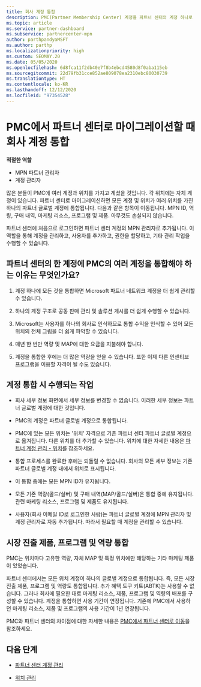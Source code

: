 ```yaml
---
title: 회사 계정 통합
description: PMC(Partner Membership Center) 계정을 파트너 센터의 계정 하나로 통합하는 방법을 알아봅니다. PMC에서 파트너 센터로 마이그레이션하는 데 적용됩니다.
ms.topic: article
ms.service: partner-dashboard
ms.subservice: partnercenter-mpn
author: parthpandyaMSFT
ms.author: parthp
ms.localizationpriority: high
ms.custom: SEOMAY.20
ms.date: 05/05/2020
ms.openlocfilehash: 6d8fca11f2db40e7f8b4ebcd4580d8f0aba115eb
ms.sourcegitcommit: 22d79fb31cce852ae809078ea2310ebc80030739
ms.translationtype: HT
ms.contentlocale: ko-KR
ms.lasthandoff: 12/12/2020
ms.locfileid: "97354528"
---
```

# <a name="consolidate-your-company-accounts-when-migrating-from-pmc-to-partner-center"></a>PMC에서 파트너 센터로 마이그레이션할 때 회사 계정 통합

**적절한 역할**

- MPN 파트너 관리자
- 계정 관리자

많은 분들이 PMC에 여러 계정과 위치를 가지고 계셨을 것입니다. 각 위치에는 자체 계정이 있습니다. 파트너 센터로 마이그레이션하면 모든 계정 및 위치가 여러 위치를 가진 하나의 파트너 글로벌 계정에 통합됩니다. 다음과 같은 항목이 이동됩니다. MPN ID, 역량, 구매 내역, 마케팅 리소스, 프로그램 및 제품. 아무것도 손실되지 않습니다.

파트너 센터에 처음으로 로그인하면 파트너 센터 계정의 MPN 관리자로 추가됩니다. 이 역할을 통해 계정을 관리하고, 사용자를 추가하고, 권한을 할당하고, 기타 관리 작업을 수행할 수 있습니다.

## <a name="why-should-you-consolidate-your-multiple-accounts-in-pmc-into-one-account-in-partner-center"></a>파트너 센터의 한 계정에 PMC의 여러 계정을 통합해야 하는 이유는 무엇인가요?

1. 계정 하나에 모든 것을 통합하면 Microsoft 파트너 네트워크 계정을 더 쉽게 관리할 수 있습니다.

2. 하나의 계정 구조로 공동 판매 관리 및 솔루션 게시를 더 쉽게 수행할 수 있습니다.

3. Microsoft는 사용자를 하나의 회사로 인식하므로 통합 수익을 인식할 수 있어 모든 위치의 전체 그림을 더 쉽게 파악할 수 있습니다.  

4. 매년 한 번만 역량 및 MAP에 대한 요금을 지불해야 합니다.

5. 계정을 통합한 후에는 더 많은 역량을 얻을 수 있습니다. 또한 이제 다른 인센티브 프로그램을 이용할 자격이 될 수도 있습니다.

## <a name="what-happens-during-consolidation-of-accounts"></a>계정 통합 시 수행되는 작업

- 회사 세부 정보 화면에서 세부 정보를 변경할 수 없습니다. 이러한 세부 정보는 파트너 글로벌 계정에 대한 것입니다.

- PMC의 계정은 파트너 글로벌 계정으로 통합됩니다.

- PMC에 있는 모든 위치는 '위치' 자격으로 기존 파트너 센터 파트너 글로벌 계정으로 옮겨집니다. 다른 위치를 더 추가할 수 있습니다. 위치에 대한 자세한 내용은 [파트너 계정 관리 - 위치](manage-locations.md)를 참조하세요.

- 통합 프로세스를 완료한 후에는 되돌릴 수 없습니다. 회사의 모든 세부 정보는 기존 파트너 글로벌 계정 내에서 위치로 표시됩니다. 

- 이 통합 중에는 모든 MPN ID가 유지됩니다.

- 모든 기존 역량(골드/실버) 및 구매 내역(MAP/골드/실버)은 통합 중에 유지됩니다. 관련 마케팅 리소스, 프로그램 및 제품도 유지됩니다.

- 사용자(회사 이메일 ID로 로그인한 사람)는 파트너 글로벌 계정에 MPN 관리자 및 계정 관리자로 자동 추가됩니다. 따라서 필요할 때 계정을 관리할 수 있습니다.

## <a name="consolidating-your-go-to-market-offers-programs-and-competencies"></a>시장 진출 제품, 프로그램 및 역량 통합

PMC는 위치마다 고유한 역량, 자체 MAP 및 특정 위치에만 해당하는 기타 마케팅 제품이 있었습니다.

파트너 센터에서는 모든 위치 계정이 하나의 글로벌 계정으로 통합됩니다. 즉, 모든 시장 진출 제품, 프로그램 및 역량도 통합됩니다. 추가 혜택 도구 키트(ABTK)는 사용할 수 없습니다. 그러나 회사에 필요한 대로 마케팅 리소스, 제품, 프로그램 및 역량의 배포를 구성할 수 있습니다. 계정을 통합하면 사용 기간이 연장됩니다. 기존에 PMC에서 사용하던 마케팅 리소스, 제품 및 프로그램의 사용 기간이 1년 연장됩니다.

PMC와 파트너 센터의 차이점에 대한 자세한 내용은 [PMC에서 파트너 센터로 이동](guide-to-migration.md)을 참조하세요.

## <a name="next-steps"></a>다음 단계

- [파트너 센터 계정 관리](partner-center-account-setup.md)

- [위치 관리](manage-locations.md)
